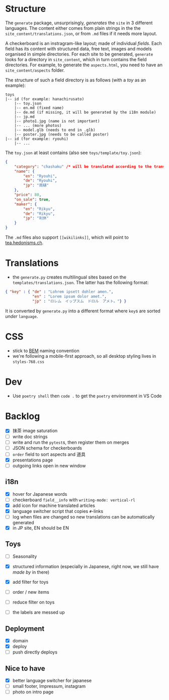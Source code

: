 # Structure

The `generate` package, unsurprisingly, *generates* the `site` in 3 different languages. The content either comes from plain strings in the the `site_content/translations.json`, or from `.md` files if it needs more layout.

A checkerboard is an instragram-like layout; made of individual *fields*. Each field has its content with structured data, free text, images and models organised in simple directories. For each site to be generated, `generate` looks for a directory in `site_content`, which in turn contains the field directories. For example, to generate the `aspects.html`, you need to have an `site_content/aspects` folder.

The structure of such a field directory is as follows (with a *toy* as an example):

```
toys
|-- id (for example: hanachirusato)
    |-- toy.json
    |-- en.md (fixed name)
    |-- de.md (if missing, it will be generated by the i18n module)
    |-- jp.md
    |-- photo1.jpg (name is not important)
    |-- ... (more photos)
    |-- model.glb (needs to end in .glb)
    |-- poster.jpg (needs to be called poster)
|-- id (for example: ryouhi)
    |-- ...
```

The `toy.json` at least contains (also see `toys/template/toy.json`):

```json
{
    "category": "chashaku" /* will be translated according to the translations.json */,
    "name": {
        "en": "Ryouhi",
        "de": "Ryouhi",
        "jp": "両樋"
    },
    "price": 80,
    "on_sale": true,
    "maker": {
        "en": "Rikyu",
        "de": "Rikyu",
        "jp": "利休"
    }
}
```

The `.md` files also support `[[wikilinks]]`, which will point to [tea.hedonisms.ch](https://tea.hedonisms.ch/wiki).

# Translations
* the `generate.py` creates multilingual sites based on the `templates/translations.json`. The latter has the following format:

```json
{ "key" : { "de" : "Lohrem ipsett dohler amen.",
            "en" : "Lorem ipsum dolor amet.",
            "jp" : "ロレム　イップスム　ドロル　アメト。"} }
```

It is converted by `generate.py` into a different format where `key`s are sorted *under* `language`.

# CSS
* stick to [BEM](https://getbem.com/introduction/) naming convention
* we're following a mobile-first approach, so all desktop styling lives in `styles-768.css`

# Dev
* Use `poetry shell` then `code .` to get the `poetry` environment in VS Code

# Backlog
- [x] 抹茶 image saturation
- [ ] write doc strings
- [ ] write and run the `pytest`s, then register them on merges
- [ ] JSON schema for checkerboards
- [ ] `order` field to sort aspects and 道具
- [x] presentations page
- [ ] outgoing links open in new window

## i18n
- [x] hover for Japanese words
- [ ] checkerboard `field__info` with `writing-mode: vertical-rl`
- [x] add icon for machine translated articles
- [x] language switcher script that copies `#`-links
- [ ] log when files are changed so new translations can be automatically generated
- [x] in JP site, EN should be EN

## Toys
- [ ] Seasonality
- [x] structured information (especially in Japanese, right now, we still have *made by* in there)
- [x] add filter for toys
- [ ] order / new items
- [ ] reduce filter on toys
- [ ] the labels are messed up


## Deployment
- [x] domain
- [x] deploy
- [ ] push directly deploys

## Nice to have
- [x] better language switcher for japanese
- [ ] small footer, Impressum, instagram
- [ ] photo on intro page
